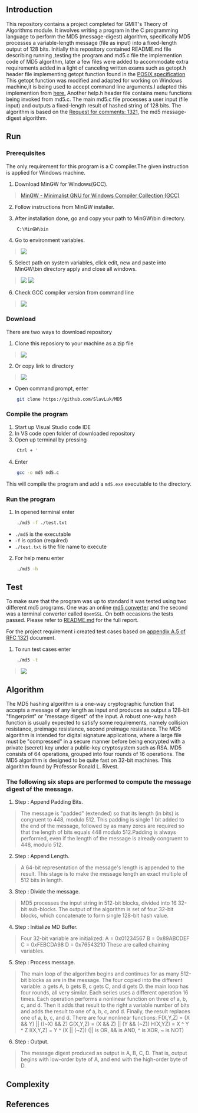 ## Introduction

This repository contains a project completed for GMIT's Theory of Algorithms module. It involves writing a program in the 
C programming language to perform the MD5 (message-digest) algorithm, specifically MD5 processes a variable-length 
message (file as input) into a fixed-length output of 128 bits. 
Initially this repository contained README.md file describing running ,testing the program and md5.c file the implemention code of 
MD5 algorithm, later a few files were added to accommodate extra requirements added in a light of canceling written exams such as 
getopt.h header file implementing getopt function found in the <a href="https://www.gnu.org/software/libc/manual/html_node/Using-Getopt.html#Using-Getopt">POSIX specification</a>
This getopt function was modified and adapted for working on Windows machine,it is being used to accept command line arguments.I adapted this implemention from
<a href="https://gist.github.com/superwills/5815344#file-getopt-c">here.</a> Another help.h header file contains menu functions being invoked from md5.c. The main
md5.c file processes a user input (file input) and outputs a fixed-length result of hashed string of 128 bits.
The algorithm is based on the <a href="https://tools.ietf.org/pdf/rfc1321.pdf">Request for comments: 1321</a>, the md5 message-digest algorithm.
## Run

### Prerequisites
The only requirement for this program is a C compiler.The given instruction is applied for Windows machine.
 1. Download MinGW for Windows(GCC).
><a href="https://sourceforge.net/projects/mingw/">MinGW - Minimalist GNU for Windows Compiler Collection (GCC)</a>
 2. Follow instructions from MinGW installer.

 3. After installation done, go and copy your path to MinGW\bin directory.
```sh
    C:\MinGW\bin
```
 4. Go to environment variables.
><img src="https://github.com/SlavLuk/MD5/blob/master/img/env.png">
 5. Select path on system variables, click edit, new and paste into MinGW\bin directory apply and close all windows.
><img src="https://github.com/SlavLuk/MD5/blob/master/img/path.png">
><img src="https://github.com/SlavLuk/MD5/blob/master/img/new.png">
 6. Check GCC compiler version from command line
><img src="https://github.com/SlavLuk/MD5/blob/master/img/confirm.png">

### Download
There are two ways to download repository 
 1. Clone this reposiory to your machine as a zip file
><img src="https://github.com/SlavLuk/MD5/blob/master/img/clone.png">
 2. Or copy link to directory
><img src="https://github.com/SlavLuk/MD5/blob/master/img/link.png">
 - Open command prompt, enter
```sh
    git clone https://github.com/SlavLuk/MD5
```
### Compile the program

 1. Start up Visual Studio code IDE
 2. In VS code open folder of downloaded repository 
 3. Open up terminal by pressing
```sh
    Ctrl + '
```
 4. Enter
```sh
    gcc -o md5 md5.c
```	
This will compile the program and add a ``md5.exe`` executable to the directory.

### Run the program

 1. In opened terminal enter
```sh
    ./md5 -f ./test.txt
```
 - ``./md5`` is the executable
 - ``-f`` is option (required)
 - ``./test.txt`` is the file name to execute
 2. For help menu enter
```sh
    ./md5 -h
```
 
## Test

To make sure that the program was up to standard it was tested using two
different md5 programs. One was an online <a href="http://onlinemd5.com">md5 converter</a> and the second was a
terminal converter called ``OpenSSL``. On both occasions the tests passed.
Please refer to <a href="https://github.com/SlavLuk/MD5/blob/master/README.md">README.md</a> for the full report.

For the project requirement i created test cases based on <a href="https://tools.ietf.org/pdf/rfc1321.pdf">appendix A.5 of RFC 1321</a> document.

 1. To run test cases enter
```sh
    ./md5 -t
```
><img src="https://github.com/SlavLuk/MD5/blob/master/img/test.png">

## Algorithm

The MD5 hashing algorithm is a one-way cryptographic function that accepts a message of any length as input and produces as output 
a 128-bit "fingerprint" or "message digest" of the input.
A robust one-way hash function is usually expected to satisfy some requirements, namely collision resistance, preimage resistance, second preimage resistance.
The MD5 algorithm is intended for digital signature applications, where a large file must be "compressed" in a secure manner before being encrypted with a private (secret) key under a public-key cryptosystem such as RSA.
MD5 consists of 64 operations, grouped into four rounds of 16 operations. The MD5 algorithm is designed to be quite fast on 32-bit machines. This algorithm found by Professor Ronald L. Rivest.
### The following six steps are performed to compute the message digest of the message.
 1. Step : Append Padding Bits.
>The message is "padded" (extended) so that its length (in bits) is congruent to 448, modulo 512. This padding is single 1 bit added to the end of the message, 
>followed by as many zeros are required so that the length of bits equals 448 modulo 512.Padding is always performed, even if the length of the message is already congruent to 448, modulo 512.
 2. Step : Append Length.
>A 64-bit representation of the message's length is appended to the result. This stage is to make the message length an exact multiple of 512 bits in length.
 3. Step : Divide the message.
>MD5 processes the input string in 512-bit blocks, divided into 16 32-bit sub-blocks. The output of the algorithm is set of four 32-bit blocks, which concatenate to form single 128-bit hash value.
 4. Step : Initialize MD Buffer.
>Four 32-bit variable are initialized:
>A = 0x01234567
>B = 0x89ABCDEF
>C = 0xFEBCDA98
>D = 0x76543210
>These are called chaining variables.
 5. Step : Process message.
>The main loop of the algorithm begins and continues for as many 512-bit blocks as are in the message. The four copied into the different variable: a gets A, b gets B, c gets C, and
>d gets D. the main loop has four rounds, all very similar. Each series uses a different operation 16 times. Each operation performs a nonlinear function on three of a, b, c, and d. 
>Then it adds that result to the right a variable number of bits and adds the result to one
>of a, b, c, and d. Finally, the result replaces one of a, b, c, and d.
>There are four nonlinear functions:
>F(X,Y,Z) = (X && Y) || ((~X) && Z)
>G(X,Y,Z) = (X && Z) || (Y && (~Z))
>H(X,YZ) = X ^ Y ^ Z
>I(X,Y,Z) = Y ^ (X || (~Z))
>(|| is OR, && is AND, ^ is XOR, ~ is NOT)
 6. Step : Output.
>The message digest produced as output is A, B, C, D. That is, output begins with low-order byte of A, and end with the high-order byte of D.







## Complexity
## References
